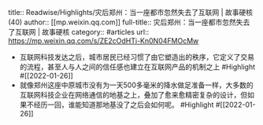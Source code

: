 title:: Readwise/Highlights/灾后郑州：当一座都市忽然失去了互联网  |  故事硬核 (40)
author:: [[mp.weixin.qq.com]]
full-title:: 灾后郑州：当一座都市忽然失去了互联网  |  故事硬核
category:: #articles
url:: https://mp.weixin.qq.com/s/ZE2cOdHTi-Kn0N04FMOcMw

- 互联网科技发达之后，城市居民已经习惯了由它塑造出的秩序，它定义了交易的流程，甚至人与人之间的信任感也建立在互联网产品的机制之上 #Highlight #[[2022-01-26]]
- 就像郑州这座中原城市没有为一天500多毫米的降水做足准备一样，大多数的互联网科技企业在网络通信的地基之上，叠加了愈来愈精密复杂的设计，但如果不经历一回，谁能知道那地基没了之后会如何呢。 #Highlight #[[2022-01-26]]